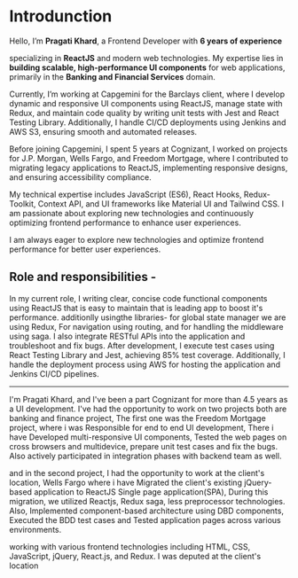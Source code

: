 Introdunction
==================

Hello, I’m **Pragati Khard**, a Frontend Developer with **6 years of experience**
 
specializing in **ReactJS** and modern web technologies. My expertise lies in **building scalable, high-performance UI components** for web applications, primarily in the **Banking and Financial Services** domain.  
 
Currently, I’m working at Capgemini for the Barclays client, where I develop dynamic and responsive UI components using ReactJS, manage state with Redux, and maintain code quality by writing unit tests with Jest and React Testing Library. Additionally, I handle CI/CD deployments using Jenkins and AWS S3, ensuring smooth and automated releases.
 
Before joining Capgemini, I spent 5 years at  Cognizant,  I worked on projects for J.P. Morgan, Wells Fargo, and Freedom Mortgage, where I contributed to migrating legacy applications to ReactJS, implementing responsive designs, and ensuring accessibility compliance.
 
My technical expertise includes JavaScript (ES6), React Hooks, Redux-Toolkit, Context API, and UI frameworks like Material UI and Tailwind CSS. I am passionate about exploring new technologies and continuously optimizing frontend performance to enhance user experiences.  
 
I am always eager to explore new technologies and optimize frontend performance for better user experiences.

Role and responsibilities -
----------------------------
In my current role, I writing clear, concise code functional components using ReactJS that is easy to maintain that is leading app to boost it's performance. additionlly usingthe libraries-  for global state manager we are using  Redux, For navigation using routing, and for handling the middleware using saga. I also integrate RESTful APIs into the application and troubleshoot and fix bugs. After development, I execute test cases using React Testing Library and Jest, achieving 85% test coverage. Additionally, I handle the deployment process using AWS for hosting the application and Jenkins CI/CD pipelines.


--------------------------------------------------------------------------------------------------------


I'm Pragati Khard, and I've been a part Cognizant for more than 4.5 years as a UI development.
I've had the opportunity to work on two projects both are banking and finance project,
The first one was the Freedom Mortgage project, where i was 
Responsible for end to end UI development, There i have Developed multi-responsive UI components, 
Tested the web pages on cross browsers and multidevice, prepare unit test cases and fix the bugs.
Also actively participated in integration phases with backend team as well.

and in the second project, I had the opportunity to work at the client's location, Wells Fargo
where i have Migrated the client's existing jQuery-based application to ReactJS Single page application(SPA),
During this migration, we utilized Reactjs, Redux saga, less preprocessor technologies.
Also, Implemented component-based architecture using DBD components, Executed the BDD test cases and 
Tested application pages across various environments.

working with various frontend technologies including HTML, CSS, JavaScript, jQuery, React.js, and Redux.
I was deputed at the client's location

